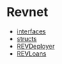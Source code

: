 # Revnet
- [interfaces](/docs/dev/v5/api/revnet/interfaces/README.md)
- [structs](/docs/dev/v5/api/revnet/structs/README.md)
- [REVDeployer](REVDeployer.md)
- [REVLoans](REVLoans.md)
